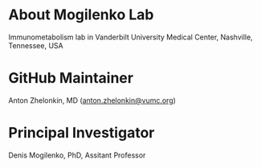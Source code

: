 # About Mogilenko Lab 
Immunometabolism lab in Vanderbilt University Medical Center, Nashville, Tennessee, USA

# GitHub Maintainer 
Anton Zhelonkin, MD (anton.zhelonkin@vumc.org)

# Principal Investigator 
Denis Mogilenko, PhD, Assitant Professor 


